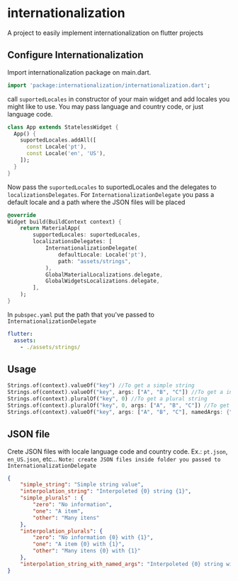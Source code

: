 # internationalization

A project to easily implement internationalization on flutter projects

## Configure Internationalization

Import internationalization package on main.dart.

``` dart
import 'package:internationalization/internationalization.dart';
```

call `suportedLocales` in constructor of your main widget and add locales you might like to use. You may pass language and country code, or just language code.

``` dart
class App extends StatelessWidget {
  App() {
    suportedLocales.addAll([
      const Locale('pt'),
      const Locale('en', 'US'),
    ]);
  }
}
```

Now pass the `suportedLocales` to suportedLocales and the delegates to `localizationsDelegates`.
For `InternationalizationDelegate` you pass a default locale and a path where the JSON files will be placed

``` dart
@override
Widget build(BuildContext context) {
    return MaterialApp(
        supportedLocales: suportedLocales,
        localizationsDelegates: [
            InternationalizationDelegate(
                defaultLocale: Locale('pt'),
                path: "assets/strings",
            ),
            GlobalMaterialLocalizations.delegate,
            GlobalWidgetsLocalizations.delegate,
        ],
    );
}
```

In `pubspec.yaml` put the path that you've passed to `InternationalizationDelegate`

``` yaml
flutter:
  assets:
    - ./assets/strings/
```

## Usage

``` dart
Strings.of(context).valueOf("key") //To get a simple string
Strings.of(context).valueOf("key", args: ["A", "B", "C"]) //To get a interpoled string
Strings.of(context).pluralOf("key", 0) //To get a plural string
Strings.of(context).pluralOf("key", 0, args: ["A", "B", "C"]) //To get a plural interpoled string
Strings.of(context).valueOf("key", args: ["A", "B", "C"], namedArgs: {"named_arg_key": "Named arg"}) //To get a interpoled name string
```

## JSON file

Crete JSON files with locale language code and country code. Ex.: `pt.json`, `en_US.json`, etc...
`Note: create JSON files inside folder you passed to InternationalizationDelegate`

``` json
{
    "simple_string": "Simple string value",
    "interpolation_string": "Interpoleted {0} string {1}",
    "simple_plurals" : {
        "zero": "No information",
        "one": "A item",
        "other": "Many itens"
    },
    "interpolation_plurals": {
        "zero": "No information {0} with {1}",
        "one": "A item {0} with {1}",
        "other": "Many itens {0} with {1}"
    },
    "interpolation_string_with_named_args": "Interpoleted {0} string with ::named_arg_key::"
}
```